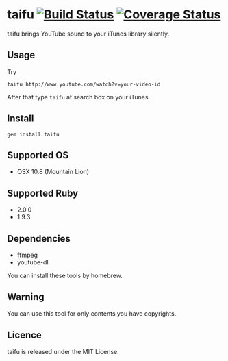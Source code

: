 # taifu [![Build Status](https://travis-ci.org/katsuma/taifu.png?branch=master)](https://travis-ci.org/katsuma/taifu) [![Coverage Status](https://coveralls.io/repos/katsuma/taifu/badge.png?branch=master)](https://coveralls.io/r/katsuma/taifu)
taifu brings YouTube sound to your iTunes library silently.

## Usage

Try

```
taifu http://www.youtube.com/watch?v=your-video-id
```

After that type `taifu` at search box on your iTunes.


## Install

```
gem install taifu
```

## Supported OS
- OSX 10.8 (Mountain Lion)

## Supported Ruby
- 2.0.0
- 1.9.3


## Dependencies
- ffmpeg
- youtube-dl

You can install these tools by homebrew.

## Warning
You can use this tool for only contents you have copyrights.


## Licence
taifu is released under the MIT License.
